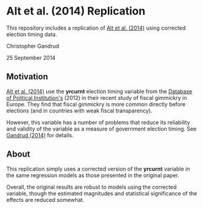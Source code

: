 Alt et al. (2014) Replication
==========================

This repository includes a replication of [Alt et al. (2014)](http://dx.doi.org/10.1017/S0007123414000064) 
using corrected election timing data.

Christopher Gandrud

25 September 2014

## Motivation 

[Alt et al. (2014)](http://dx.doi.org/10.1017/S0007123414000064)
use the **yrcurnt** election timing variable from the
[Database of Political Institution's](http://go.worldbank.org/2EAGGLRZ40) (2012) 
in their recent study of fiscal gimmickry in Europe. They find that fiscal
gimmickry is more common directly before elections (and in countries with weak fiscal transparency).

However, this variable has a number of problems that reduce its reliability and 
validity of the variable as a measure of government election timing. See
[Gandrud (2014)](https://github.com/christophergandrud/yrcurnt_corrected)
for details.

## About

This replication simply uses a corrected version of the **yrcurnt** variable in the
same regression models as those presented in the original paper. 

Overall, the original results are robust to models using the corrected variable,
though the estimated magnitudes and statistical significance of the effects are
reduced somewhat.
